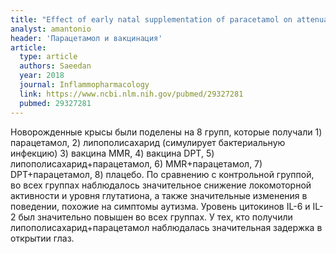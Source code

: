 ```yaml
---
title: "Effect of early natal supplementation of paracetamol on attenuation of exotoxin/endotoxin induced pyrexia and precipitation of autistic like features in albino rats"
analyst: amantonio
header: 'Парацетамол и вакцинация'
article:
  type: article
  authors: Saeedan
  year: 2018
  journal: Inflammopharmacology
  link: https://www.ncbi.nlm.nih.gov/pubmed/29327281
  pubmed: 29327281
---
```


Новорожденные крысы были поделены на 8 групп, которые получали 1) парацетамол, 2) липополисахарид (симулирует бактериальную инфекцию) 3) вакцина MMR, 4) вакцина DPT, 5) липополисахарид+парацетамол, 6) MMR+парацетамол, 7) DPT+парацетамол, 8) плацебо.
По сравнению с контрольной группой, во всех группах наблюдалось значительное снижение локомоторной активности и уровня глутатиона, а также значительные изменения в поведении, похожие на симптомы аутизма.
Уровень цитокинов IL-6 и IL-2 был значительно повышен во всех группах. У тех, кто получили липополисахарид+парацетамол наблюдалась значительная задержка в открытии глаз.
